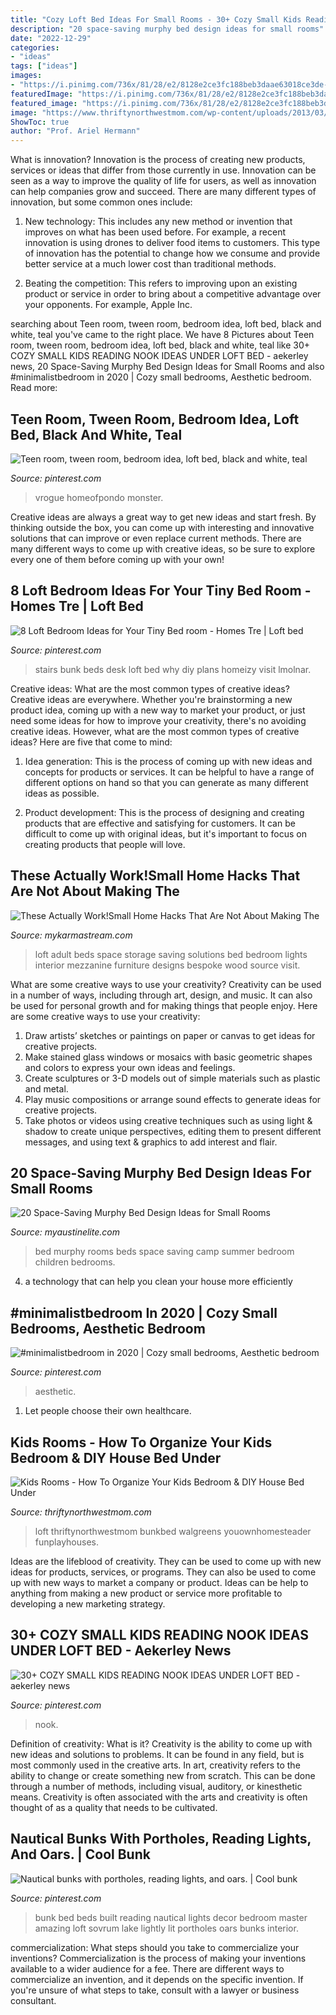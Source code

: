 ```yaml
---
title: "Cozy Loft Bed Ideas For Small Rooms - 30+ Cozy Small Kids Reading Nook Ideas Under Loft Bed"
description: "20 space-saving murphy bed design ideas for small rooms"
date: "2022-12-29"
categories:
- "ideas"
tags: ["ideas"]
images:
- "https://i.pinimg.com/736x/81/28/e2/8128e2ce3fc188beb3daae63018ce3de--amazing-bunk-beds-lake-decor.jpg"
featuredImage: "https://i.pinimg.com/736x/81/28/e2/8128e2ce3fc188beb3daae63018ce3de--amazing-bunk-beds-lake-decor.jpg"
featured_image: "https://i.pinimg.com/736x/81/28/e2/8128e2ce3fc188beb3daae63018ce3de--amazing-bunk-beds-lake-decor.jpg"
image: "https://www.thriftynorthwestmom.com/wp-content/uploads/2013/03/DIY-Playhouse-Bunkbed.jpg"
ShowToc: true
author: "Prof. Ariel Hermann"
---
```



What is innovation?
Innovation is the process of creating new products, services or ideas that differ from those currently in use. Innovation can be seen as a way to improve the quality of life for users, as well as innovation can help companies grow and succeed. There are many different types of innovation, but some common ones include:
1. New technology: This includes any new method or invention that improves on what has been used before. For example, a recent innovation is using drones to deliver food items to customers. This type of innovation has the potential to change how we consume and provide better service at a much lower cost than traditional methods.

2. Beating the competition: This refers to improving upon an existing product or service in order to bring about a competitive advantage over your opponents. For example, Apple Inc.

	

		
searching about Teen room, tween room, bedroom idea, loft bed, black and white, teal you've came to the right place. We have 8 Pictures about Teen room, tween room, bedroom idea, loft bed, black and white, teal like 30+ COZY SMALL KIDS READING NOOK IDEAS UNDER LOFT BED - aekerley news, 20 Space-Saving Murphy Bed Design Ideas for Small Rooms and also #minimalistbedroom in 2020 | Cozy small bedrooms, Aesthetic bedroom. Read more:
		
    
## Teen Room, Tween Room, Bedroom Idea, Loft Bed, Black And White, Teal

<img loading=lazy src="https://s-media-cache-ak0.pinimg.com/736x/68/39/4f/68394f7839c0b0fa0ea79f7ff95dae4b.jpg" onerror="this.onerror=null;this.src='https://tse2.mm.bing.net/th?id=OIP.gqi3eDuMa493osX3Gx9SigHaJ3&amp;pid=15.1';" alt="Teen room, tween room, bedroom idea, loft bed, black and white, teal">

_Source: pinterest.com_

>vrogue homeofpondo monster. 

	

Creative ideas are always a great way to get new ideas and start fresh. By thinking outside the box, you can come up with interesting and innovative solutions that can improve or even replace current methods. There are many different ways to come up with creative ideas, so be sure to explore every one of them before coming up with your own!

    
## 8 Loft Bedroom Ideas For Your Tiny Bed Room - Homes Tre | Loft Bed

<img loading=lazy src="https://i.pinimg.com/736x/67/75/25/677525088d18ea38c07f565b6b467908.jpg" onerror="this.onerror=null;this.src='https://tse3.mm.bing.net/th?id=OIP.ALXQH0r2WhOHBm6OYxa5HgHaJ3&amp;pid=15.1';" alt="8 Loft Bedroom Ideas for Your Tiny Bed room - Homes Tre | Loft bed">

_Source: pinterest.com_

>stairs bunk beds desk loft bed why diy plans homeizy visit lmolnar. 

	

Creative ideas: What are the most common types of creative ideas?
Creative ideas are everywhere. Whether you're brainstorming a new product idea, coming up with a new way to market your product, or just need some ideas for how to improve your creativity, there's no avoiding creative ideas. However, what are the most common types of creative ideas? Here are five that come to mind: 
1. Idea generation: This is the process of coming up with new ideas and concepts for products or services. It can be helpful to have a range of different options on hand so that you can generate as many different ideas as possible.

2. Product development: This is the process of designing and creating products that are effective and satisfying for customers. It can be difficult to come up with original ideas, but it's important to focus on creating products that people will love.


    
## These Actually Work!Small Home Hacks That Are Not About Making The

<img loading=lazy src="https://mykarmastream.com/wp-content/uploads/2017/05/adult-loft-bed-wood-lights.jpg" onerror="this.onerror=null;this.src='https://tse4.mm.bing.net/th?id=OIP.CBi99-6a6SEbUTIcunxuxQHaE9&amp;pid=15.1';" alt="These Actually Work!Small Home Hacks That Are Not About Making The">

_Source: mykarmastream.com_

>loft adult beds space storage saving solutions bed bedroom lights interior mezzanine furniture designs bespoke wood source visit. 

	

What are some creative ways to use your creativity?
Creativity can be used in a number of ways, including through art, design, and music. It can also be used for personal growth and for making things that people enjoy. Here are some creative ways to use your creativity: 
1. Draw artists’ sketches or paintings on paper or canvas to get ideas for creative projects. 
2. Make stained glass windows or mosaics with basic geometric shapes and colors to express your own ideas and feelings. 
3. Create sculptures or 3-D models out of simple materials such as plastic and metal. 
4. Play music compositions or arrange sound effects to generate ideas for creative projects. 
5. Take photos or videos using creative techniques such as using light & shadow to create unique perspectives, editing them to present different messages, and using text & graphics to add interest and flair.

    
## 20 Space-Saving Murphy Bed Design Ideas For Small Rooms

<img loading=lazy src="https://www.myaustinelite.com/wp-content/uploads/2015/01/murphy-bed-design-ideas-for-small-rooms-in-blue-and-ethnic-pattern.jpg" onerror="this.onerror=null;this.src='https://tse1.mm.bing.net/th?id=OIP.DvrM8j1cnN-1pDANbmSZIwHaKN&amp;pid=15.1';" alt="20 Space-Saving Murphy Bed Design Ideas for Small Rooms">

_Source: myaustinelite.com_

>bed murphy rooms beds space saving camp summer bedroom children bedrooms. 

	

4. a technology that can help you clean your house more efficiently

    
## #minimalistbedroom In 2020 | Cozy Small Bedrooms, Aesthetic Bedroom

<img loading=lazy src="https://i.pinimg.com/736x/ee/69/94/ee6994d5f4ae4d71d18c5731ac677ebc.jpg" onerror="this.onerror=null;this.src='https://tse2.mm.bing.net/th?id=OIP.ZkCosBA9pgke43QBZGHwtgHaJ3&amp;pid=15.1';" alt="#minimalistbedroom in 2020 | Cozy small bedrooms, Aesthetic bedroom">

_Source: pinterest.com_

>aesthetic. 

	

1. Let people choose their own healthcare.

    
## Kids Rooms - How To Organize Your Kids Bedroom &amp; DIY House Bed Under

<img loading=lazy src="https://www.thriftynorthwestmom.com/wp-content/uploads/2013/03/DIY-Playhouse-Bunkbed.jpg" onerror="this.onerror=null;this.src='https://tse3.mm.bing.net/th?id=OIP.ngpt4mL4aSrFIWc2jPpjXQHaKR&amp;pid=15.1';" alt="Kids Rooms - How To Organize Your Kids Bedroom &amp; DIY House Bed Under">

_Source: thriftynorthwestmom.com_

>loft thriftynorthwestmom bunkbed walgreens youownhomesteader funplayhouses. 

	

Ideas are the lifeblood of creativity. They can be used to come up with new ideas for products, services, or programs. They can also be used to come up with new ways to market a company or product. Ideas can be help to anything from making a new product or service more profitable to developing a new marketing strategy.

    
## 30+ COZY SMALL KIDS READING NOOK IDEAS UNDER LOFT BED - Aekerley News

<img loading=lazy src="https://i.pinimg.com/736x/8d/75/de/8d75de70daa76da4e7fdc0cfbc9da7c0.jpg" onerror="this.onerror=null;this.src='https://tse4.mm.bing.net/th?id=OIP.fEZJX7nnj65NXRxx2Iw2RQHaFj&amp;pid=15.1';" alt="30+ COZY SMALL KIDS READING NOOK IDEAS UNDER LOFT BED - aekerley news">

_Source: pinterest.com_

>nook. 

	

Definition of creativity: What is it?
Creativity is the ability to come up with new ideas and solutions to problems. It can be found in any field, but is most commonly used in the creative arts. In art, creativity refers to the ability to change or create something new from scratch. This can be done through a number of methods, including visual, auditory, or kinesthetic means. Creativity is often associated with the arts and creativity is often thought of as a quality that needs to be cultivated.

    
## Nautical Bunks With Portholes, Reading Lights, And Oars. | Cool Bunk

<img loading=lazy src="https://i.pinimg.com/736x/81/28/e2/8128e2ce3fc188beb3daae63018ce3de--amazing-bunk-beds-lake-decor.jpg" onerror="this.onerror=null;this.src='https://tse2.mm.bing.net/th?id=OIP.m91mYeFQMRDqOLXU0RXyiwHaJ3&amp;pid=15.1';" alt="Nautical bunks with portholes, reading lights, and oars. | Cool bunk">

_Source: pinterest.com_

>bunk bed beds built reading nautical lights decor bedroom master amazing loft sovrum lake lightly lit portholes oars bunks interior. 

	

commercialization: What steps should you take to commercialize your inventions?
Commercialization is the process of making your inventions available to a wider audience for a fee. There are different ways to commercialize an invention, and it depends on the specific invention. If you're unsure of what steps to take, consult with a lawyer or business consultant.

